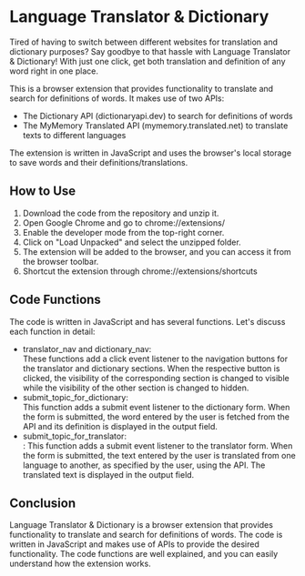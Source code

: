 <h1>Language Translator & Dictionary</h1>
Tired of having to switch between different websites for translation and dictionary purposes? Say goodbye to that hassle with Language Translator & Dictionary! With just one click, get both translation and definition of any word right in one place.

This is a browser extension that provides functionality to translate and search for definitions of words. It makes use of two APIs:
<ul>
<li>The Dictionary API (dictionaryapi.dev) to search for definitions of words</li>
<li>The MyMemory Translated API (mymemory.translated.net) to translate texts to different languages</li>
</ul>
The extension is written in JavaScript and uses the browser's local storage to save words and their definitions/translations.

<h2>How to Use</h2>
<ol>
<li>Download the code from the repository and unzip it.</li>
<li>Open Google Chrome and go to chrome://extensions/</li>
<li>Enable the developer mode from the top-right corner.</li>
<li>Click on "Load Unpacked" and select the unzipped folder.</li>
<li>The extension will be added to the browser, and you can access it from the browser toolbar.</li>
<li>Shortcut the extension through chrome://extensions/shortcuts</li>
</ol>

<h2>Code Functions</h2>
The code is written in JavaScript and has several functions. Let's discuss each function in detail:
<ul>
<li>translator_nav and dictionary_nav:</li>
These functions add a click event listener to the navigation buttons for the translator and dictionary sections. When the respective button is clicked, the visibility of the corresponding section is changed to visible while the visibility of the other section is changed to hidden.

<li>submit_topic_for_dictionary:</li>
This function adds a submit event listener to the dictionary form. When the form is submitted, the word entered by the user is fetched from the API and its definition is displayed in the output field.

<li>submit_topic_for_translator:</li>:
This function adds a submit event listener to the translator form. When the form is submitted, the text entered by the user is translated from one language to another, as specified by the user, using the API. The translated text is displayed in the output field.
</ul>
<h2>Conclusion</h2>
Language Translator & Dictionary is a browser extension that provides functionality to translate and search for definitions of words. The code is written in JavaScript and makes use of APIs to provide the desired functionality. The code functions are well explained, and you can easily understand how the extension works.
